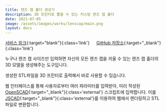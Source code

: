 ```yaml
---
title: 렌즈 캡 홀더 생성기
description: 3D 프린터로 뽑을 수 있는 커스텀 렌즈 캡 홀더
date: 2021-07-05
image: /assets/images/works/lenscap/main.png
layout: docs
---
```

[서비스 링크](https://lens-cap.luftaquila.io){:target="blank"}{:class='link'}
&emsp;
[GitHub 저장소](https://github.com/luftaquila/lens-cap){:target="_blank"}{:class='link'}  

누구나 렌즈 캡 사이즈만 입력하면 자신의 모든 렌즈 캡을 끼울 수 있는 렌즈 캡 홀더의 3D 모델을 생성해주는 도구입니다.  

생성한 STL파일을 3D 프린터로 출력해서 바로 사용할 수 있습니다.  

웹 인터페이스를 통해 사용자로부터 여러 파라미터를 입력받아, 미리 작성된 [OpenSCAD](https://openscad.org/){:target="_blank"}{:class='external'} 스크립트에 입력합니다. 이를 [JSCAD](https://github.com/jscad/OpenJSCAD.org){:target="_blank"}{:class='external'}를 이용하여 웹에서 렌더링하고 STL 파일로 변환합니다.
